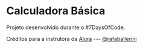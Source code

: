 <h1> Calculadora Básica </h1>

<p>Projeto desenvolvido durante o #7DaysOfCode.</p>

<p>Créditos para a instrutora da <a href="https://www.alura.com.br/">Alura</a> --- <a href="https://github.com/rafaballerini">@rafaballerini</a></p>

